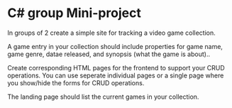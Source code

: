# C# group Mini-project 

In groups of 2 create a simple site for tracking a video game collection.

A game entry in your collection should include properties for game name, game genre, datae released, and synopsis (what the game is about)..

Create corresponding HTML pages for the frontend to support your CRUD operations. You can use seperate individual pages or a single page where you show/hide the forms for CRUD operations.

The landing page should list the current games in your collection. 

